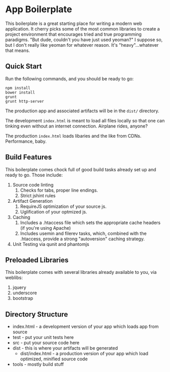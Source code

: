 # App Boilerplate

This boilerplate is a great starting place for writing a modern web application. It cherry picks some of the most common libraries to create a project environment that encourages tried and true programming paradigms. "But dude, couldn't you have just used yeoman?" I suppose so, but I don't really like yeoman for whatever reason. It's "heavy"...whatever that means.

## Quick Start
Run the following commands, and you should be ready to go:

    npm install
    bower install
    grunt
    grunt http-server
    
The production app and associated artifacts will be in the `dist/` directory.

The development `index.html` is meant to load all files locally so that one can tinking even without an internet connection. Airplane rides, anyone?

The production `index.html` loads libaries and the like from CDNs. Performance, baby.

## Build Features

This boilerplate comes chock full of good build tasks already set up and ready to go. Those include:

1. Source code linting
    1. Checks for tabs, proper line endings.
    1. Strict jshint rules
1. Artifact Generation
    1. RequireJS optimization of your source js.
    1. Uglification of your optmized js.
1. Caching
    1. Includes a .htaccess file which sets the appropriate cache headers (if you're using Apache)
    1. Includes usemin and filerev tasks, which, combined with the .htaccess, provide a strong "autoversion" caching strategy.
1. Unit Testing via qunit and phantomjs

## Preloaded Libraries

This boilerplate comes with several libraries already available to you, via weblibs:

1. jquery
1. underscore
1. bootstrap

## Directory Structure

* index.html - a development version of your app which loads app from source
* test - put your unit tests here
* src - put your source code here
* dist - this is where your artifacts will be generated
    *  dist/index.html - a production version of your app which load optimized, minified source code
* tools - mostly build stuff
